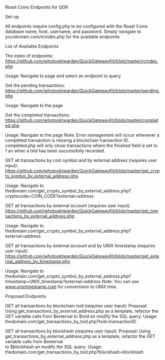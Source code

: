 Roast Coins Endpoints for QGK

Set-up

All endpoints require config.php to be configured with the Roast Coins database name, host, username, and password.
Simply navigate to yourdomain.com/rcindex.php for the available endpoints

List of Available Endpoints 


The index of endpoints:  https://github.com/whotooktwarden/QuickGatewayKit/blob/master/rcindex.php

Usage:  Navigate to page and select an endpoint to query


Get the pending transactions:  https://github.com/whotooktwarden/QuickGatewayKit/blob/master/pending.php

Usage: Navigate to the page


Get the completed transactions:  https://github.com/whotooktwarden/QuickGatewayKit/blob/master/completed.php

Usage: Navigate to the page 
Note:  Error management will occur whenever a completed transaction is missing a blockchain transaction ID.
completed.php will only show transactions where the finished field is set to 1 an when a txid has been successfully recorded.


GET all transactions by coin symbol and by external address (requires user input):  
https://github.com/whotooktwarden/QuickGatewayKit/blob/master/get_crypto_symbol_by_external_address.php

Usage:  Navigate to thedomain.com/get_crypto_symbol_by_external_address.php?cryptocode=COIN_CODE?external=address


GET all transactions by external account (requires user input):  
https://github.com/whotooktwarden/QuickGatewayKit/blob/master/get_transactions_by_external_address.php

Usage:  Navigate to thedomain.com/get_crypto_symbol_by_external_address.php?external=address


GET all transactions by external account and by UNIX timestamp (requires user input):  
https://github.com/whotooktwarden/QuickGatewayKit/blob/master/get_external_address_by_timestamp.php

Usage:  Navigate to thedomain.com/get_crypto_symbol_by_external_address.php?timestamp=UNIX_timestamp?external=address
Note:  You can use www.unixtimestamp.com for conversions to UNIX time.


Proposed Endpoints


GET all transactions by blockchain txid (requires user input):
Proposal: Using get_transactions_by_external_address.php as a template, refactor the GET variable calls from $external
to $txid an modify the SQL query.
Usage:  thedomain.com/get_transactions_by_txid.php?txid=transactionID


GET all transactions by blockhash (requires user input):
Proposal: Using get_transactions_by_external_address.php as a template, refactor the GET variable calls from $external        
to $blockhash an modify the SQL query.
Usage:  thedomain.com/get_transactions_by_txid.php?blockhash=blockhash

